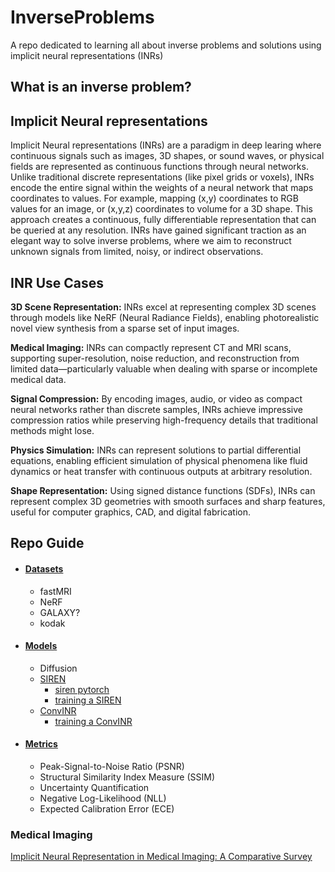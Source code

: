 # InverseProblems
A repo dedicated to learning all about inverse problems and solutions using implicit neural representations (INRs)

## What is an inverse problem?


## Implicit Neural representations

Implicit Neural representations (INRs) are a paradigm in deep learing where continuous signals such as images, 3D shapes, or sound waves, or physical fields are represented as continuous functions through neural networks. Unlike traditional discrete representations (like pixel grids or voxels), INRs encode the entire signal within the weights of a neural network that maps coordinates to values. For example, mapping (x,y) coordinates to RGB values for an image, or (x,y,z) coordinates to volume for a 3D shape. This approach creates a continuous, fully differentiable representation that can be queried at any resolution. INRs have gained significant traction as an elegant way to solve inverse problems, where we aim to reconstruct unknown signals from limited, noisy, or indirect observations.

## INR Use Cases

__3D Scene Representation:__ INRs excel at representing complex 3D scenes through models like NeRF (Neural Radiance Fields), enabling photorealistic novel view synthesis from a sparse set of input images.

__Medical Imaging:__ INRs can compactly represent CT and MRI scans, supporting super-resolution, noise reduction, and reconstruction from limited data—particularly valuable when dealing with sparse or incomplete medical data.

__Signal Compression:__ By encoding images, audio, or video as compact neural networks rather than discrete samples, INRs achieve impressive compression ratios while preserving high-frequency details that traditional methods might lose.

__Physics Simulation:__ INRs can represent solutions to partial differential equations, enabling efficient simulation of physical phenomena like fluid dynamics or heat transfer with continuous outputs at arbitrary resolution.

__Shape Representation:__ Using signed distance functions (SDFs), INRs can represent complex 3D geometries with smooth surfaces and sharp features, useful for computer graphics, CAD, and digital fabrication.

## Repo Guide

* #### [Datasets](datasets/README.md)
    * fastMRI
    * NeRF
    * GALAXY?
    * kodak

* #### [Models](models/README.md)
    * Diffusion
    * [SIREN](models/SIREN/README.md)
        * [siren pytorch](models/SIREN/siren.py)
        * [training a SIREN](models/SIREN/explore_siren.ipynb)
    * [ConvINR](models/ConvINR/README.md)
        * [training a ConvINR](models/ConvINR/train_cnn_inr.ipynb)

* #### [Metrics](metrics/README.md)
    * Peak-Signal-to-Noise Ratio (PSNR)
    * Structural Similarity Index Measure (SSIM)
    * Uncertainty Quantification
    * Negative Log-Likelihood (NLL)
    * Expected Calibration Error (ECE)



### Medical Imaging

[Implicit Neural Representation in Medical Imaging: A Comparative Survey](https://arxiv.org/pdf/2307.16142)
